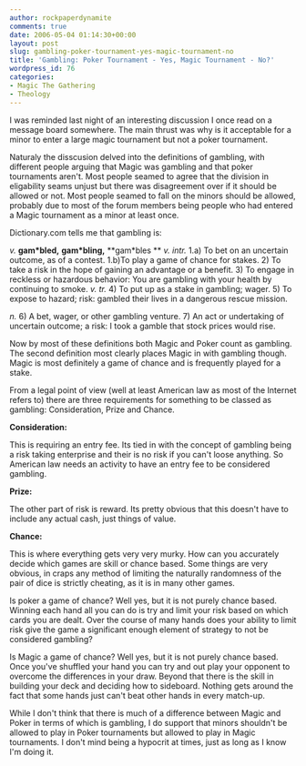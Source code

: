 ```yaml
---
author: rockpaperdynamite
comments: true
date: 2006-05-04 01:14:30+00:00
layout: post
slug: gambling-poker-tournament-yes-magic-tournament-no
title: 'Gambling: Poker Tournament - Yes, Magic Tournament - No?'
wordpress_id: 76
categories:
- Magic The Gathering
- Theology
---
```


I was reminded last night of an interesting discussion I once read on a message board somewhere. The main thrust was why is it acceptable for a minor to enter a large magic tournament but not a poker tournament.

Naturaly the disscusion delved into the definitions of gambling, with different people arguing that Magic was gambling and that poker tournaments aren't. Most people seamed to agree that the division in eligability seams unjust but there was disagreement over if it should be allowed or not. Most people seamed to fall on the minors should be allowed, probably due to most of the forum members being people who had entered a Magic tournament as a minor at least once.

<!-- more -->

Dictionary.com tells me that gambling is:

_v._ **gam*bled,** **gam*bling,** **gam*bles **
_v._ _intr._
1.a) To bet on an uncertain outcome, as of a contest.
1.b)To play a game of chance for stakes.
2) To take a risk in the hope of gaining an advantage or a benefit.
3) To engage in reckless or hazardous behavior: You are gambling with your health by continuing to smoke.
_v._ _tr._
4) To put up as a stake in gambling; wager.
5) To expose to hazard; risk: gambled their lives in a dangerous rescue mission.

_n._
6) A bet, wager, or other gambling venture.
7) An act or undertaking of uncertain outcome; a risk: I took a gamble that stock prices would rise.

Now by most of these definitions both Magic and Poker count as gambling. The second definition most clearly places Magic in with gambling though. Magic is most definitely a game of chance and is frequently played for a stake.

From a legal point of view (well at least American law as most of the Internet refers to) there are three requirements for something to be classed as gambling: Consideration, Prize and Chance.

**Consideration:**

This is requiring an entry fee. Its tied in with the concept of gambling being a risk taking enterprise and their is no risk if you can't loose anything. So American law needs an activity to have an entry fee to be considered gambling.

**Prize:**

The other part of risk is reward. Its pretty obvious that this doesn't have to include any actual cash, just things of value.

**Chance:**

This is where everything gets very very murky. How can you accurately decide which games are skill or chance based. Some things are very obvious, in craps any method of limiting the naturally randomness of the pair of dice is strictly cheating, as it is in many other games.

Is poker a game of chance? Well yes, but it is not purely chance based. Winning each hand all you can do is try and limit your risk based on which cards you are dealt. Over the course of many hands does your ability to limit risk give the game a significant enough element of strategy to not be considered gambling?

Is Magic a game of chance? Well yes, but it is not purely chance based. Once you've shuffled your hand you can try and out play your opponent to overcome the differences in your draw. Beyond that there is the skill in building your deck and deciding how to sideboard. Nothing gets around the fact that some hands just can't beat other hands in every match-up.

While I don't think that there is much of a difference between Magic and Poker in terms of which is gambling, I do support that minors shouldn't be allowed to play in Poker tournaments but allowed to play in Magic tournaments. I don't mind being a hypocrit at times, just as long as I know I'm doing it.
